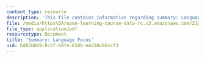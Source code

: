 ```yaml
---
content_type: resource
description: 'This file contains information regarding summary: Language focus.'
file: /media/https%3A/open-learning-course-data-rc.s3.amazonaws.com/21g-228-advanced-workshop-in-writing-for-social-sciences-and-architecture-els-spring-2007/bd85bbb90c5f60fe650bea250c06ccf3_MIT21G.228S07_lang_focus.pdf
file_type: application/pdf
resourcetype: Document
title: 'Summary: Language Focus'
uid: bd85bbb9-0c5f-60fe-650b-ea250c06ccf3
---
```

